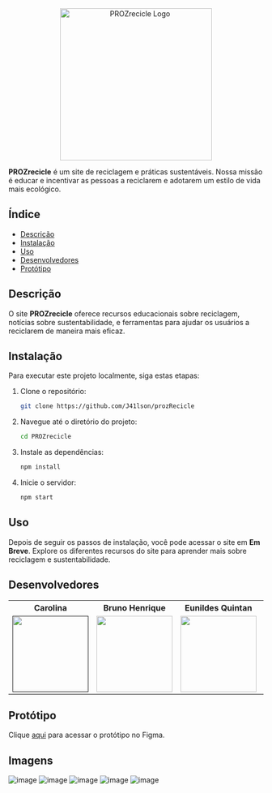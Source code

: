 <div align="center">
  <img src="https://imgur.com/ewED9Pc.png" alt="PROZrecicle Logo" width="300">
</div>

**PROZrecicle** é um site de reciclagem e práticas sustentáveis. Nossa missão é educar e incentivar as pessoas a reciclarem e adotarem um estilo de vida mais ecológico.

## Índice

- [Descrição](#descrição)
- [Instalação](#instalação)
- [Uso](#uso)
- [Desenvolvedores](#desenvolvedores)
- [Protótipo](#protótipo)

## Descrição

O site **PROZrecicle** oferece recursos educacionais sobre reciclagem, notícias sobre sustentabilidade, e ferramentas para ajudar os usuários a reciclarem de maneira mais eficaz.

## Instalação

Para executar este projeto localmente, siga estas etapas:

1. Clone o repositório:
    ```sh
    git clone https://github.com/J41lson/prozRecicle
    ```

2. Navegue até o diretório do projeto:
    ```sh
    cd PROZrecicle
    ```

3. Instale as dependências:
    ```sh
    npm install
    ```

4. Inicie o servidor:
    ```sh
    npm start
    ```

## Uso

Depois de seguir os passos de instalação, você pode acessar o site em **Em Breve**. Explore os diferentes recursos do site para aprender mais sobre reciclagem e sustentabilidade.

## Desenvolvedores

<div align="center">

<table style="width:100%">
  <tr align="center">
    <th><strong>Carolina</strong></th>
    <th><strong>Bruno Henrique</strong></th>
    <th><strong>Eunildes Quintan</strong></th>
    <th><strong>Jailson Santos</strong></th>
    <th><strong>Kathllyn Leticia</strong></th>
    <th><strong>Kauan Torres</strong></th>
    <th><strong>Matheus André</strong></th>
  </tr>
  <tr align="center">
    <td>
      <a href="">
        <img width="150" src="https://imgur.com/lC0CZDe.png">
      </a>
    </td>
    <td>
      <a href="https://github.com/Rabello-Bruno">
        <img width="150" src="https://avatars.githubusercontent.com/u/155013864?v=4">
      </a>
    </td>
    <td>
      <a href="https://github.com/quintae">
        <img width="150" src="https://imgur.com/d3XCotH.png">
      </a>
    </td>
    <td>
      <a href="https://github.com/J41lson">
        <img width="150" src="https://avatars.githubusercontent.com/u/113117152?v=4">
      </a>
    </td>
    <td>
      <a href="https://github.com/KathllynLeticia">
        <img width="150" src="https://imgur.com/f8Nc4XG.png">
      </a>
    </td>
    <td>
      <a href="https://github.com/okautorres">
        <img width="150" src="https://avatars.githubusercontent.com/u/88160765?v=4">
      </a>
    </td>
    <td>
      <a href="https://github.com/matheusandre1">
        <img width="150" src="https://avatars.githubusercontent.com/u/92062874?v=4">
      </a>
    </td>
  </tr>
</table>
</div>

## Protótipo

Clique [aqui](https://www.figma.com/proto/QPU9Kd6tl8Ios3HTT2kgwq/RECICLAGEM?node-id=1-2&t=xN7S0ydJAHqFGIOy-1&scaling=scale-down&content-scaling=fixed&page-id=0%3A1&starting-point-node-id=1%3A2&share=1) para acessar o protótipo no Figma.

## Imagens

![image](https://github.com/user-attachments/assets/2fea0e6b-06d6-470b-a382-8075553e8d68)
![image](https://github.com/user-attachments/assets/c90985e6-48f4-4e79-b3b9-aaf6617734f1)
![image](https://github.com/user-attachments/assets/00ac8143-69e0-430a-8af9-c4c2c2fbce39)
![image](https://github.com/user-attachments/assets/62f64b43-224a-42d6-8a94-c91be378e3ea)
![image](https://github.com/user-attachments/assets/5d07e4b2-c946-43bf-90cc-7e4d6b85bbff)



